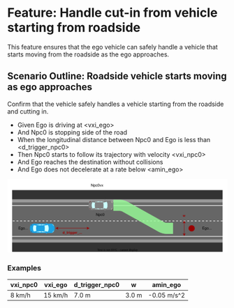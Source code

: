 # Feature: Handle cut-in from vehicle starting from roadside

This feature ensures that the ego vehicle can safely handle a vehicle that starts moving from the roadside as the ego approaches.

## Scenario Outline: Roadside vehicle starts moving as ego approaches

Confirm that the vehicle safely handles a vehicle starting from the roadside and cutting in.

* Given Ego is driving at <vxi_ego>
* And Npc0 is stopping side of the road
* When the longitudinal distance between Npc0 and Ego is less than <d_trigger_npc0>
* Then Npc0 starts to follow its trajectory with velocity <vxi_npc0>
* And Ego reaches the destination without collisions
* And Ego does not decelerate at a rate below <amin_ego>

![Overview](./images/UC-NTR-001-0009.drawio.svg)

### Examples

| vxi_npc0 | vxi_ego | d_trigger_npc0 | w     | amin_ego    |
| -------- | ------- | -------------- | ----- | ----------- |
|  8 km/h  | 15 km/h | 7.0 m          | 3.0 m | -0.05 m/s^2 |
